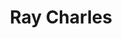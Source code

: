 ---
title: "Ray Charles"
summary: "Ray Charles Robinson Sr. was an American singer, songwriter, pianist and alto saxophonist. He is regarded as one of the most iconic and influential singers in history, and was often referred to by contemporaries as \"The Genius\". Among friends and fellow musicians he preferred being called \"Brother Ray\". Charles was blinded during childhood, possibly due to glaucoma.Charles pioneered the soul music genre during the 1950s by combining blues, jazz, rhythm and blues, and gospel styles into the music he recorded for Atlantic Records. He contributed to the integration of country music, rhythm and blues, and pop music during the 1960s with his crossover success on ABC Records, notably with his two Modern Sounds albums. While he was with ABC, Charles became one of the first black musicians to be granted artistic control by a mainstream record company.Charles's 1960 hit \"Georgia On My Mind\" was the first of his three career No. 1 hits on the Billboard Hot 100. His 1962 album Modern Sounds In Country And Western Music became his first album to top the Billboard 200. Charles had multiple singles reach the Top 40 on various Billboard charts: 44 on the US R&B singles chart, 11 on the Hot 100 singles chart, 2 on the Hot Country singles charts.Charles cited Nat King Cole as a primary influence, but his music was also influenced by Louis Jordan and Charles Brown. He had a lifelong friendship and occasional partnership with Quincy Jones. Frank Sinatra called Ray Charles \"the only true genius in show business,\" although Charles downplayed this notion. Billy Joel said, \"This may sound like sacrilege, but I think Ray Charles was more important than Elvis Presley\".For his musical contributions, Charles received the Kennedy Center Honors, the National Medal of Arts, and the Polar Music Prize. He was one of the inaugural inductees at the Rock and Roll Hall of Fame in 1986. He has won 18 Grammy Awards , the Grammy Lifetime Achievement Award in 1987, and 10 of his recordings have been inducted into the Grammy Hall of Fame. Rolling Stone ranked Charles No. 10 on their list of the 100 Greatest Artists of All Time, and No. 2 on their list of the 100 Greatest Singers of All Time. In 2022, he was inducted into the Country Music Hall of Fame, as well as the Black Music & Entertainment Walk of Fame."
image: "ray-charles.jpg"
apple_music_artist_url: "https://music.apple.com/gb/artist/ray-charles/160926"
wikipedia_url: "https://en.wikipedia.org/wiki/Ray_Charles"
---